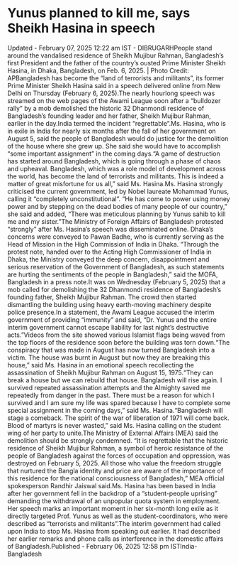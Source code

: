 # Yunus planned to kill me, says Sheikh Hasina in speech

Updated  - February 07, 2025 12:22 am IST - DIBRUGARHPeople stand around the vandalised residence of Sheikh Mujibur Rahman, Bangladesh’s first President and the father of the country’s ousted Prime Minister Sheikh Hasina, in Dhaka, Bangladesh, on Feb. 6, 2025. 
                                          | Photo Credit: APBangladesh has become the “land of terrorists and militants”, its former Prime Minister Sheikh Hasina said in a speech delivered online from New Delhi on Thursday (February 6, 2025).The nearly hourlong speech was streamed on the web pages of the Awami League soon after a “bulldozer rally” by a mob demolished the historic 32 Dhanmondi residence of Bangladesh’s founding leader and her father, Sheikh Mujibur Rahman, earlier in the day.India termed the incident “regrettable”.Ms. Hasina, who is in exile in India for nearly six months after the fall of her government on August 5, said the people of Bangladesh would do justice for the demolition of the house where she grew up. She said she would have to accomplish “some important assignment” in the coming days.“A game of destruction has started around Bangladesh, which is going through a phase of chaos and upheaval. Bangladesh, which was a role model of development across the world, has become the land of terrorists and militants. This is indeed a matter of great misfortune for us all,” said Ms. Hasina.Ms. Hasina strongly criticised the current government, led by Nobel laureate Mohammad Yunus, calling it “completely unconstitutional”. “He has come to power using money power and by stepping on the dead bodies of many people of our country,” she said and added, “There was meticulous planning by Yunus sahib to kill me and my sister.”The Ministry of Foreign Affairs of Bangladesh protested “strongly” after Ms. Hasina’s speech was disseminated online. Dhaka’s concerns were conveyed to  Pawan Badhe, who is currently serving as the Head of Mission in the High Commission of India in Dhaka. “Through the protest note, handed over to the Acting High Commissioner of India in Dhaka, the Ministry conveyed the deep concern, disappointment and serious reservation of the Government of Bangladesh, as such statements are hurting the sentiments of the people in Bangladesh,” said the MOFA, Bangladesh in a press note.It was on Wednesday (February 5, 2025) that a mob called for demolishing the 32 Dhanmondi residence of Bangladesh’s founding father, Sheikh Mujibur Rahman. The crowd then started dismantling the building using heavy earth-moving machinery despite police presence.In a statement, the Awami League accused the interim government of providing “immunity” and said, “Dr. Yunus and the entire interim government cannot escape liability for last night’s destructive acts.”Videos from the site showed various Islamist flags being waved from the top floors of the residence soon before the building was torn down.“The conspiracy that was made in August has now turned Bangladesh into a victim. The house was burnt in August but now they are breaking this house,” said Ms. Hasina in an emotional speech recollecting the assassination of Sheikh Mujibur Rahman on August 15, 1975.“They can break a house but we can rebuild that house. Bangladesh will rise again. I survived repeated assassination attempts and the Almighty saved me repeatedly from danger in the past. There must be a reason for which I survived and I am sure my life was spared because I have to complete some special assignment in the coming days,” said Ms. Hasina.“Bangladesh will stage a comeback. The spirit of the war of liberation of 1971 will come back. Blood of martyrs is never wasted,” said Ms. Hasina calling on the student wing of her party to unite.The Ministry of External Affairs (MEA) said the demolition should be strongly condemned.  “It is regrettable that the historic residence of Sheikh Mujibur Rahman, a symbol of heroic resistance of the people of Bangladesh against the forces of occupation and oppression, was destroyed on February 5, 2025. All those who value the freedom struggle that nurtured the Bangla identity and price are aware of the importance of this residence for the national consciousness of Bangladesh,” MEA official spokesperson Randhir Jaiswal said.Ms. Hasina has been based in India after her government fell in the backdrop of a “student-people uprising” demanding the withdrawal of an unpopular quota system in employment. Her speech marks an important moment in her six-month long exile as it directly targeted Prof. Yunus as well as the student-coordinators, who were described as “terrorists and militants”.The interim government had called upon India to stop Ms. Hasina from speaking out earlier. It had described her earlier remarks and phone calls as interference in the domestic affairs of Bangladesh.Published - February 06, 2025 12:58 pm ISTIndia-Bangladesh
